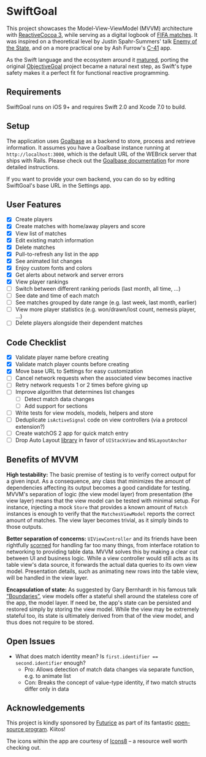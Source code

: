 SwiftGoal
=========

This project showcases the Model-View-ViewModel (MVVM) architecture with [ReactiveCocoa 3][reactive-cocoa], while serving as a digital logbook of [FIFA matches][fifa-wikipedia]. It was inspired on a theoretical level by Justin Spahr-Summers' talk [Enemy of the State][enemy-of-the-state], and on a more practical one by Ash Furrow's [C-41][c-41] app.

[reactive-cocoa]: https://github.com/ReactiveCocoa/ReactiveCocoa
[fifa-wikipedia]: https://en.wikipedia.org/wiki/FIFA_(video_game_series)
[enemy-of-the-state]: https://github.com/jspahrsummers/enemy-of-the-state
[c-41]: https://github.com/ashfurrow/C-41

As the Swift language and the ecosystem around it [matured][reactive-cocoa-releases], porting the original [ObjectiveGoal][objective-goal] project became a natural next step, as Swift's type safety makes it a perfect fit for functional reactive programming.

[reactive-cocoa-releases]: https://github.com/ReactiveCocoa/ReactiveCocoa/releases
[objective-goal]: https://github.com/richeterre/ObjectiveGoal

Requirements
------------

SwiftGoal runs on iOS 9+ and requires Swift 2.0 and Xcode 7.0 to build.

Setup
-----

The application uses [Goalbase][goalbase] as a backend to store, process and retrieve information. It assumes you have a Goalbase instance running at `http://localhost:3000`, which is the default URL of the WEBrick server that ships with Rails. Please check out the [Goalbase documentation][goalbase-docs] for more detailed instructions.

[goalbase]: https://github.com/richeterre/goalbase
[goalbase-docs]: https://github.com/richeterre/goalbase/blob/master/README.md

If you want to provide your own backend, you can do so by editing SwiftGoal's base URL in the Settings app.

User Features
-------------

* [x] Create players
* [x] Create matches with home/away players and score
* [x] View list of matches
* [x] Edit existing match information
* [x] Delete matches
* [x] Pull-to-refresh any list in the app
* [x] See animated list changes
* [x] Enjoy custom fonts and colors
* [x] Get alerts about network and server errors
* [x] View player rankings
* [ ] Switch between different ranking periods (last month, all time, …)
* [ ] See date and time of each match
* [ ] See matches grouped by date range (e.g. last week, last month, earlier)
* [ ] View more player statistics (e.g. won/drawn/lost count, nemesis player, …)
* [ ] Delete players alongside their dependent matches

Code Checklist
--------------

* [x] Validate player name before creating
* [x] Validate match player counts before creating
* [x] Move base URL to Settings for easy customization
* [ ] Cancel network requests when the associated view becomes inactive
* [ ] Retry network requests 1 or 2 times before giving up
* [ ] Improve algorithm that determines list changes
    * [ ] Detect match data changes
    * [ ] Add support for sections
* [ ] Write tests for view models, models, helpers and store
* [ ] Deduplicate `isActiveSignal` code on view controllers (via a protocol extension?)
* [ ] Create watchOS 2 app for quick match entry
* [ ] Drop Auto Layout [library][snapkit] in favor of `UIStackView` and `NSLayoutAnchor`

[snapkit]: https://github.com/SnapKit/SnapKit

Benefits of MVVM
----------------

__High testability:__ The basic premise of testing is to verify correct output for a given input. As a consequence, any class that minimizes the amount of dependencies affecting its output becomes a good candidate for testing. MVVM's separation of logic (the view model layer) from presentation (the view layer) means that the view model can be tested with minimal setup. For instance, injecting a mock `Store` that provides a known amount of `Match` instances is enough to verify that the `MatchesViewModel` reports the correct amount of matches. The view layer becomes trivial, as it simply binds to those outputs.

__Better separation of concerns:__ `UIViewController` and its friends have been rightfully [scorned][mvc-tweet] for handling far too many things, from interface rotation to networking to providing table data. MVVM solves this by making a clear cut between UI and business logic. While a view controller would still acts as its table view's data source, it forwards the actual data queries to its own view model. Presentation details, such as animating new rows into the table view, will be handled in the view layer.

__Encapsulation of state:__ As suggested by Gary Bernhardt in his famous talk [“Boundaries”][boundaries-talk], view models offer a stateful shell around the stateless core of the app, the model layer. If need be, the app's state can be persisted and restored simply by storing the view model. While the view may be extremely stateful too, its state is ultimately derived from that of the view model, and thus does not require to be stored.

[mvc-tweet]: https://twitter.com/colin_campbell/status/293167951132098560
[boundaries-talk]: https://www.destroyallsoftware.com/talks/boundaries

Open Issues
-----------

* What does match identity mean? Is `first.identifier == second.identifier` enough?
    * Pro: Allows detection of match data changes via separate function, e.g. to animate list
    * Con: Breaks the concept of value-type identity, if two match structs differ only in data

Acknowledgements
----------------

This project is kindly sponsored by [Futurice][futurice] as part of its fantastic [open-source program][spice-program]. Kiitos!

The icons within the app are courtesy of [Icons8][icons8] – a resource well worth checking out.

[futurice]: http://futurice.com/
[spice-program]: http://www.spiceprogram.org/
[icons8]: https://icons8.com/
